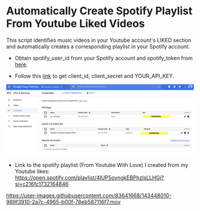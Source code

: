 # Automatically Create Spotify Playlist From Youtube Liked Videos
This script identifies music videos in your Youtube account's LIKED section and automatically creates a corresponding playlist in your Spotify account.

* Obtain spotify_user_id from your Spotify account and spotify_token from [here](https://developer.spotify.com/console/post-playlists/?user_id=&body=%7B%22name%22%3A%22New%20Playlist%22%2C%22description%22%3A%22New%20playlist%20description%22%2C%22public%22%3Afalse%7D).

* Follow this [link](https://developers.google.com/youtube/v3/getting-started/) to get client_id, client_secret and YOUR_API_KEY. 

<img src="Youtube_API.png"/>

* Link to the spotify playlist (From Youtube With Love) I created from my Youtube likes: https://open.spotify.com/playlist/4lUP5ovngkEBPhzlsLLHGj?si=c216fc1732164846



https://user-images.githubusercontent.com/83641668/143448010-989f3910-2a7c-4965-b00f-78eb587116f7.mov


